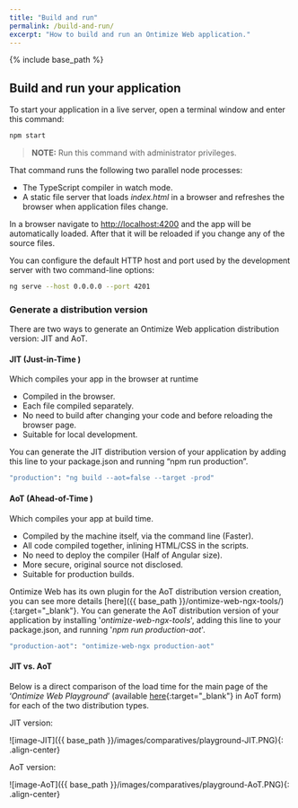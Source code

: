 ```yaml
---
title: "Build and run"
permalink: /build-and-run/
excerpt: "How to build and run an Ontimize Web application."
---
```


{% include base_path %}

## Build and run your application

To start your application in a live server, open a terminal window and enter this command:

```bash
npm start
```
> **NOTE:** Run this command with administrator privileges.

That command runs the following two parallel node processes:

* The TypeScript compiler in watch mode.
* A static file server that loads *index.html* in a browser and refreshes the browser when application files change.

In a browser navigate to [http://localhost:4200](http://localhost:4200) and the app will be
automatically loaded. After that it will be reloaded if you change any of the source files.

You can configure the default HTTP host and port used by the development server with two command-line options:
```bash
ng serve --host 0.0.0.0 --port 4201
```

### Generate a distribution version

There are two ways to generate an Ontimize Web application distribution version: JIT and AoT.

#### JIT (Just-in-Time )

Which compiles your app in the browser at runtime

  * Compiled in the browser.
  * Each file compiled separately.
  * No need to build after changing your code and before reloading the browser page.
  * Suitable for local development.

You can generate the JIT distribution version of your application by adding this line to your package.json and running “npm run production”.

  ```bash
  "production": "ng build --aot=false --target -prod"
  ```

#### AoT (Ahead-of-Time )

Which compiles your app at build time.

* Compiled by the machine itself, via the command line (Faster).
* All code compiled together, inlining HTML/CSS in the scripts.
* No need to deploy the compiler (Half of Angular size).
* More secure, original source not disclosed.
* Suitable for production builds.

Ontimize Web has its own plugin for the AoT distribution version creation, you can see more details [here]({{ base_path }}/ontimize-web-ngx-tools/){:target="_blank"}. You can generate the AoT distribution version of your application by installing '*ontimize-web-ngx-tools*', adding this line to your package.json, and running '*npm run production-aot*'.

  ```bash
  "production-aot": "ontimize-web-ngx production-aot"
  ```

#### JIT vs. AoT

Below is a direct comparison of the load time for the main page of the ‘*Ontimize Web Playground*’ (available [here](https://ontimizeweb.github.io/ontimize-web-ngx-playground){:target="_blank"} in AoT form) for each of the two distribution types.


JIT version:

![image-JIT]({{ base_path }}/images/comparatives/playground-JIT.PNG){: .align-center}


AoT version:

![image-AoT]({{ base_path }}/images/comparatives/playground-AoT.PNG){: .align-center}
